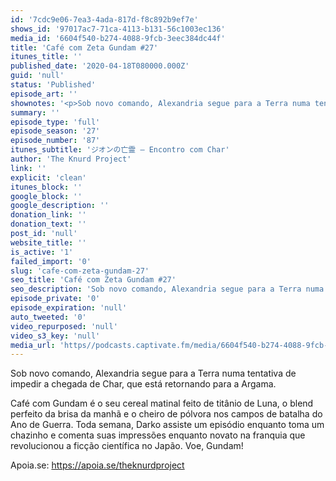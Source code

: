 ```yaml
---
id: '7cdc9e06-7ea3-4ada-817d-f8c892b9ef7e'
shows_id: '97017ac7-71ca-4113-b131-56c1003ec136'
media_id: '6604f540-b274-4088-9fcb-3eec384dc44f'
title: 'Café com Zeta Gundam #27'
itunes_title: ''
published_date: '2020-04-18T080000.000Z'
guid: 'null'
status: 'Published'
episode_art: ''
shownotes: '<p>Sob novo comando, Alexandria segue para a Terra numa tentativa de impedir a chegada de Char, que está retornando para a Argama.</p><p>Café com Gundam é o seu cereal matinal feito de titânio de Luna, o blend perfeito da brisa da manhã e o cheiro de pólvora nos campos de batalha do Ano de Guerra. Toda semana, Darko assiste um episódio enquanto toma um chazinho e comenta suas impressões enquanto novato na franquia que revolucionou a ficção científica no Japão. Voe, Gundam!</p><p>Apoia.se https//apoia.se/theknurdproject</p>'
summary: ''
episode_type: 'full'
episode_season: '27'
episode_number: '87'
itunes_subtitle: 'ジオンの亡霊 – Encontro com Char'
author: 'The Knurd Project'
link: ''
explicit: 'clean'
itunes_block: ''
google_block: ''
google_description: ''
donation_link: ''
donation_text: ''
post_id: 'null'
website_title: ''
is_active: '1'
failed_import: '0'
slug: 'cafe-com-zeta-gundam-27'
seo_title: 'Café com Zeta Gundam #27'
seo_description: 'Sob novo comando, Alexandria segue para a Terra numa tentativa de impedir a chegada de Char, que está retornando para a Argama.'
episode_private: '0'
episode_expiration: 'null'
auto_tweeted: '0'
video_repurposed: 'null'
video_s3_key: 'null'
media_url: 'https//podcasts.captivate.fm/media/6604f540-b274-4088-9fcb-3eec384dc44f/cafecomgundamz27.mp3'
---
```

Sob novo comando, Alexandria segue para a Terra numa tentativa de impedir a chegada de Char, que está retornando para a Argama.

Café com Gundam é o seu cereal matinal feito de titânio de Luna, o blend perfeito da brisa da manhã e o cheiro de pólvora nos campos de batalha do Ano de Guerra. Toda semana, Darko assiste um episódio enquanto toma um chazinho e comenta suas impressões enquanto novato na franquia que revolucionou a ficção científica no Japão. Voe, Gundam!

Apoia.se: https://apoia.se/theknurdproject